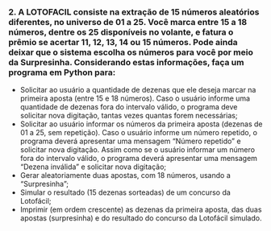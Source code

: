 ### 2. A LOTOFACIL consiste na extração de 15 números aleatórios diferentes, no universo de 01 a 25. Você marca entre 15 a 18 números, dentre os 25 disponíveis no volante, e fatura o prêmio se acertar 11, 12, 13, 14 ou 15 números. Pode ainda deixar que o sistema escolha os números para você por meio da Surpresinha. Considerando estas informações, faça um programa em Python para:
- Solicitar ao usuário a quantidade de dezenas que ele deseja marcar na primeira aposta (entre 15 e 18 números). Caso o usuário informe uma quantidade de dezenas fora do intervalo válido, o programa deve solicitar nova digitação, tantas vezes quantas forem necessárias;
- Solicitar ao usuário informar os números da primeira aposta (dezenas de 01 a 25, sem repetição). Caso o usuário informe um número repetido, o programa deverá apresentar uma mensagem “Número repetido” e solicitar nova digitação. Assim como se o usuário informar um número fora do intervalo válido, o programa deverá apresentar uma mensagem “Dezena inválida” e solicitar nova digitação; 
- Gerar aleatoriamente duas apostas, com 18 números, usando a “Surpresinha”;
- Simular o resultado (15 dezenas sorteadas) de um concurso da Lotofácil; 
- Imprimir (em ordem crescente) as dezenas da primeira aposta, das duas apostas (surpresinha) e do resultado do concurso da Lotofácil simulado.
